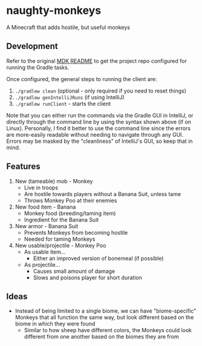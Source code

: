# naughty-monkeys
A Minecraft that adds hostile, but useful monkeys

## Development

Refer to the original [MDK README](./docs/_Minecraft-Forge-MDK-Readme.md) to get the project repo configured for
running the Gradle tasks.

Once configured, the general steps to running the client are:
1. `./gradlew clean` (optional - only required if you need to reset things)
2. `./gradlew genIntelliJRuns` (if using IntelliJ)
3. `./gradlew runClient` - starts the client

Note that you can either run the commands via the Gradle GUI in IntelliJ, or directly through the command line by using
the syntax shown above (if on Linux). Personally, I find it better to use the command line since the errors are more-easily
readable without needing to navigate through any GUI. Errors may be masked by the "cleanliness" of IntelliJ's GUI, so
keep that in mind.

## Features
1. New (tameable) mob - Monkey
   - Live in troops
   - Are hostile towards players without a Banana Suit, unless tame
   - Throws Monkey Poo at their enemies
2. New food item - Banana
   - Monkey food (breeding/taming item)
   - Ingredient for the Banana Suit
3. New armor - Banana Suit
   - Prevents Monkeys from becoming hostile
   - Needed for taming Monkeys
4. New usable/projectile - Monkey Poo
   - As usable item...
     - Either an improved version of bonemeal (if possible)
   - As projectile...
     - Causes small amount of damage
     - Slows and poisons player for short duration

## Ideas

* Instead of being limited to a single biome, we can have "biome-specific" Monkeys that all function the same way, but look different based on the biome in which they were found
   * Similar to how sheep have different colors, the Monkeys could look different from one another based on the biomes they are from
